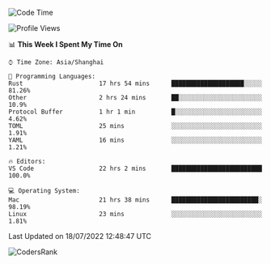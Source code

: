 <!--START_SECTION:waka-->
![Code Time](http://img.shields.io/badge/Code%20Time-1%2C509%20hrs%201%20min-blue)

![Profile Views](http://img.shields.io/badge/Profile%20Views-17-blue)

📊 **This Week I Spent My Time On** 

```text
⌚︎ Time Zone: Asia/Shanghai

💬 Programming Languages: 
Rust                     17 hrs 54 mins      ████████████████████░░░░░   81.26% 
Other                    2 hrs 24 mins       ██░░░░░░░░░░░░░░░░░░░░░░░   10.9% 
Protocol Buffer          1 hr 1 min          █░░░░░░░░░░░░░░░░░░░░░░░░   4.62% 
TOML                     25 mins             ░░░░░░░░░░░░░░░░░░░░░░░░░   1.91% 
YAML                     16 mins             ░░░░░░░░░░░░░░░░░░░░░░░░░   1.21%

🔥 Editors: 
VS Code                  22 hrs 2 mins       █████████████████████████   100.0%

💻 Operating System: 
Mac                      21 hrs 38 mins      ████████████████████████░   98.19% 
Linux                    23 mins             ░░░░░░░░░░░░░░░░░░░░░░░░░   1.81%

```


 Last Updated on 18/07/2022 12:48:47 UTC
<!--END_SECTION:waka-->

![CodersRank](https://cr-skills-chart-widget.azurewebsites.net/api/api?username=BugenZhao&padding=16&tooltip=true&branding=false&sort-by-score=true&skills=Rust%2C%20Swift%2C%20C%2C%20TypeScript%2C%20Java%2C%20Go%2C%20Dart%2C%20C%2B%2B%2C%20Python%2C%20Assembly%2C%20Shell%2C%20Kotlin)
